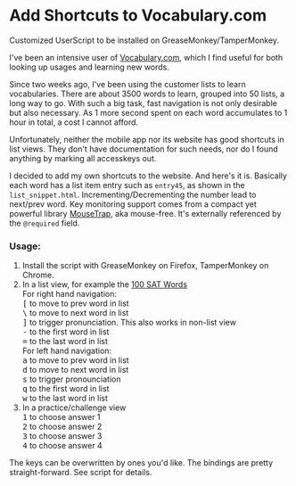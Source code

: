 # Add Shortcuts to Vocabulary.com

Customized UserScript to be installed on GreaseMonkey/TamperMonkey.

I've been an intensive user of [Vocabulary.com](http://www.vocabulary.com/), which I find useful for both looking up usages and learning new words.

Since two weeks ago, I've been using the customer lists to learn vocabularies. There are about 3500 words to learn, grouped into 50 lists, a long way to go. With such a big task, fast navigation is not only desirable but also necessary. As 1 more second spent on each word accumulates to 1 hour in total, a cost I cannot afford.

Unfortunately, neither the mobile app nor its website has good shortcuts in list views. They don't have documentation for such needs, nor do I found anything by marking all accesskeys out.

I decided to add my own shortcuts to the website. And here's it is. Basically each word has a list item entry such as `entry45`, as shown in the `list_snippet.html`. Incrementing/Decrementing the number lead to next/prev word. Key monitoring support comes from a compact yet powerful library [MouseTrap](http://craig.is/killing/mice), aka mouse-free. It's externally referenced by the `@required` field.

### Usage:
1. Install the script with GreaseMonkey on Firefox, TamperMonkey on Chrome.
2. In a list view, for example the [100 SAT Words](http://www.vocabulary.com/lists/148703#view=definitions&word=accord)  
   For right hand navigation:   
   <kbd>[</kbd> to move to prev word in list  
   <kbd>\\</kbd> to move to next word in list  
   <kbd>]</kbd> to trigger pronunciation. This also works in non-list view   
   <kbd>-</kbd> to the first word in list  
   <kbd>=</kbd> to the last word in list  
   For left hand navigation:  
   <kbd>a</kbd> to move to prev word in list  
   <kbd>d</kbd> to move to next word in list  
   <kbd>s</kbd> to trigger pronounciation   
   <kbd>q</kbd> to the first word in list  
   <kbd>w</kbd> to the last word in list 
3. In a practice/challenge view  
   <kbd>1</kbd> to choose answer 1  
   <kbd>2</kbd> to choose answer 2  
   <kbd>3</kbd> to choose answer 3  
   <kbd>4</kbd> to choose answer 4  
   
The keys can be overwritten by ones you'd like. The bindings are pretty straight-forward. See script for details.